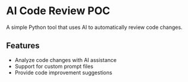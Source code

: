 # AI Code Review POC
A simple Python tool that uses AI to automatically review code changes.
## Features
- Analyze code changes with AI assistance
- Support for custom prompt files
- Provide code improvement suggestions
